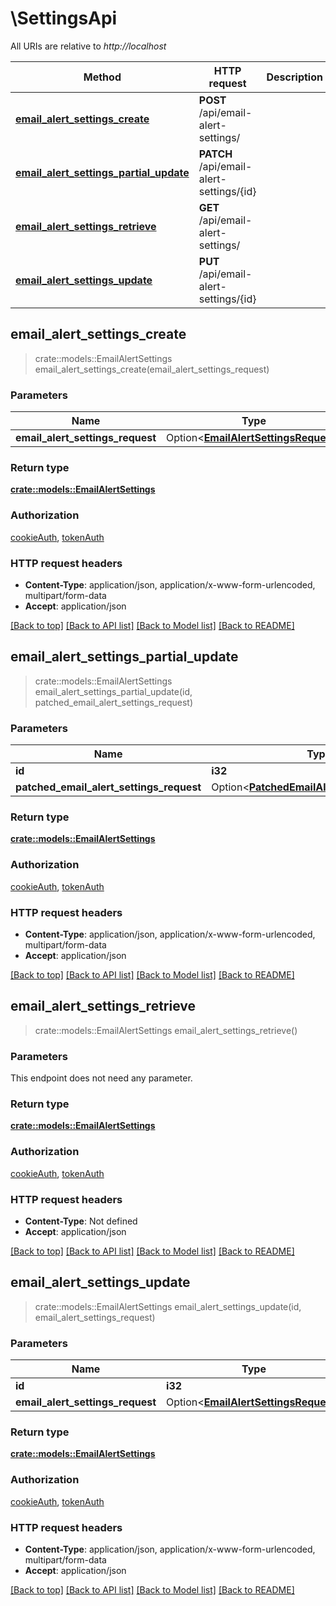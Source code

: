 # \SettingsApi

All URIs are relative to *http://localhost*

Method | HTTP request | Description
------------- | ------------- | -------------
[**email_alert_settings_create**](SettingsApi.md#email_alert_settings_create) | **POST** /api/email-alert-settings/ | 
[**email_alert_settings_partial_update**](SettingsApi.md#email_alert_settings_partial_update) | **PATCH** /api/email-alert-settings/{id} | 
[**email_alert_settings_retrieve**](SettingsApi.md#email_alert_settings_retrieve) | **GET** /api/email-alert-settings/ | 
[**email_alert_settings_update**](SettingsApi.md#email_alert_settings_update) | **PUT** /api/email-alert-settings/{id} | 



## email_alert_settings_create

> crate::models::EmailAlertSettings email_alert_settings_create(email_alert_settings_request)


### Parameters


Name | Type | Description  | Required | Notes
------------- | ------------- | ------------- | ------------- | -------------
**email_alert_settings_request** | Option<[**EmailAlertSettingsRequest**](EmailAlertSettingsRequest.md)> |  |  |

### Return type

[**crate::models::EmailAlertSettings**](EmailAlertSettings.md)

### Authorization

[cookieAuth](../README.md#cookieAuth), [tokenAuth](../README.md#tokenAuth)

### HTTP request headers

- **Content-Type**: application/json, application/x-www-form-urlencoded, multipart/form-data
- **Accept**: application/json

[[Back to top]](#) [[Back to API list]](../README.md#documentation-for-api-endpoints) [[Back to Model list]](../README.md#documentation-for-models) [[Back to README]](../README.md)


## email_alert_settings_partial_update

> crate::models::EmailAlertSettings email_alert_settings_partial_update(id, patched_email_alert_settings_request)


### Parameters


Name | Type | Description  | Required | Notes
------------- | ------------- | ------------- | ------------- | -------------
**id** | **i32** |  | [required] |
**patched_email_alert_settings_request** | Option<[**PatchedEmailAlertSettingsRequest**](PatchedEmailAlertSettingsRequest.md)> |  |  |

### Return type

[**crate::models::EmailAlertSettings**](EmailAlertSettings.md)

### Authorization

[cookieAuth](../README.md#cookieAuth), [tokenAuth](../README.md#tokenAuth)

### HTTP request headers

- **Content-Type**: application/json, application/x-www-form-urlencoded, multipart/form-data
- **Accept**: application/json

[[Back to top]](#) [[Back to API list]](../README.md#documentation-for-api-endpoints) [[Back to Model list]](../README.md#documentation-for-models) [[Back to README]](../README.md)


## email_alert_settings_retrieve

> crate::models::EmailAlertSettings email_alert_settings_retrieve()


### Parameters

This endpoint does not need any parameter.

### Return type

[**crate::models::EmailAlertSettings**](EmailAlertSettings.md)

### Authorization

[cookieAuth](../README.md#cookieAuth), [tokenAuth](../README.md#tokenAuth)

### HTTP request headers

- **Content-Type**: Not defined
- **Accept**: application/json

[[Back to top]](#) [[Back to API list]](../README.md#documentation-for-api-endpoints) [[Back to Model list]](../README.md#documentation-for-models) [[Back to README]](../README.md)


## email_alert_settings_update

> crate::models::EmailAlertSettings email_alert_settings_update(id, email_alert_settings_request)


### Parameters


Name | Type | Description  | Required | Notes
------------- | ------------- | ------------- | ------------- | -------------
**id** | **i32** |  | [required] |
**email_alert_settings_request** | Option<[**EmailAlertSettingsRequest**](EmailAlertSettingsRequest.md)> |  |  |

### Return type

[**crate::models::EmailAlertSettings**](EmailAlertSettings.md)

### Authorization

[cookieAuth](../README.md#cookieAuth), [tokenAuth](../README.md#tokenAuth)

### HTTP request headers

- **Content-Type**: application/json, application/x-www-form-urlencoded, multipart/form-data
- **Accept**: application/json

[[Back to top]](#) [[Back to API list]](../README.md#documentation-for-api-endpoints) [[Back to Model list]](../README.md#documentation-for-models) [[Back to README]](../README.md)

